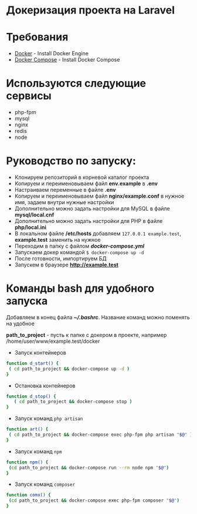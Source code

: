 # Докеризация проекта на Laravel

# Требования
- [Docker](https://docs.docker.com/engine/install/) - Install Docker Engine
- [Docker Compose](https://docs.docker.com/compose/install/) - Install Docker Compose

# Используются следующие сервисы

  - php-fpm
  - mysql
  - nginx
  - redis
  - node

# Руководство по запуску:
  - Клонируем репозиторий в корневой каталог проекта
  - Копируем и переименовываем файл **env.example** в **.env**
  - Настраиваем переменные в файле **.env**
  - Копируем и переименовываем файл **nginx/example.conf** в нужное имя, задаем внутри нужные настройки
  - Дополнительно можно задать настройки для MySQL в файле **mysql/local.cnf**
  - Дополнительно можно задать настройки для PHP в файле **php/local.ini**
  - В локальном файле **/etc/hosts** добавляем `127.0.0.1 example.test`, **example.test** заменить на нужное
  - Переходим в папку c файлом ***docker-compose.yml***
  - Запускаем докер командой `$ docker-compose up -d`
  - После готовности, импортируем БД
  - Запускем в браузере **http://example.test**
  
# Команды bash для удобного запуска
Добавляем в конец файла ***~/.bashrc***. 
Название команд можно поменять на удобное

**path_to_project** - пусть к папке с докером в проекте, например /home/user/www/example.test/docker

- Запуск контейнеров
```sh
function d_start() {
 ( cd path_to_project && docker-compose up -d )
}
```
- Остановка контейнеров
```sh
function d_stop() {
   ( cd path_to_project && docker-compose stop )
}
```

- Запуск команд `php artisan`
```sh
function art() {
 ( cd path_to_project && docker-compose exec php-fpm php artisan "$@" )
}
```
- Запуск команд `npm`
```sh
function npm() {
 (cd path_to_project && docker-compose run --rm node npm "$@")
}
```

- Запуск команд `composer`
```sh
function comx() {
 (cd path_to_project && docker-compose exec php-fpm composer "$@")
}
```
